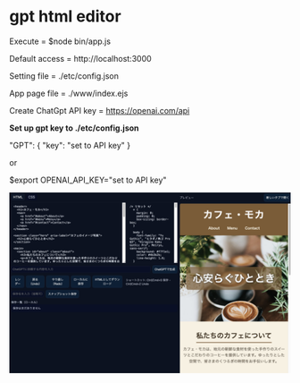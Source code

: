 # gpt html editor

Execute = $node bin/app.js

Default access = http://localhost:3000

Setting file = ./etc/config.json

App page file = ./www/index.ejs

Create ChatGpt API key = https://openai.com/api

**Set up gpt key to ./etc/config.json**

"GPT": { "key": "set to API key" }  

or

$export OPENAI_API_KEY="set to API key"



![イメージ画像](img/example.jpg)

